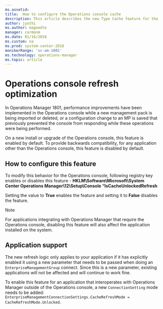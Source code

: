 ```yaml
---
ms.assetid: 
title:  How to configure the Operations console cache 
description: This article describes the new Type Cache feature for the System Center Operations Manager Operations console and dependent applications. 
author: jyothi
ms.author: magoedte
manager: carmonm
ms.date: 01/16/2018
ms.custom: na
ms.prod: system-center-2016
monikerRange: 'sc-om-1801'
ms.technology: operations-manager
ms.topic: article
---
```


# Operations console refresh optimization
In Operations Manager 1801, performance improvements have been implemented in the Operations console while a new management pack is being imported or deleted, or a configuration change to an MP is saved that previously prevented the console from responding while these operations were being performed.  

On a new install or upgrade of the Operations console, this feature is enabled by default.  To provide backwards compatibility, for any application other than the Operations console, this feature is disabled by default.  

## How to configure this feature
To modify this behavior for the Operations console, following registry key enables or disables this feature - **HKLM\Software\Microsoft\System Center Operations Manager\12\Setup\Console “IsCacheUnlockedRefresh**

Setting the value to **True** enables the feature and setting it to **False** disables the feature.

> [!NOTE]
> For applications integrating with Operations Manager that require the Operations console, disabling this feature will also affect the application installed on the system.  
> 

## Application support
The new refresh logic only applies to your application if it has explicitly enabled it using a new parameter that needs to be passed when doing an `EnterpriseManagementGroup` connect. Since this is a new parameter, existing applications will not be affected and will continue to work fine.  

To enable this feature for an application that interoperates with Operations Manager outside of the Operations console, a new `ConnectionSetting` mode needs to be added: 
`EnterpriseManagementConnectionSettings.CacheRefreshMode = CacheRefreshMode.Unlocked`.  
